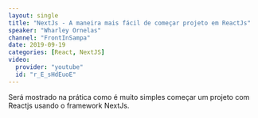 ```yaml
---
layout: single
title: "NextJs - A maneira mais fácil de começar projeto em ReactJs"
speaker: "Wharley Ornelas"
channel: "FrontInSampa"
date: 2019-09-19
categories: [React, NextJS]
video:
  provider: "youtube"
  id: "r_E_sHdEuoE"
---
```


Será mostrado na prática como é muito simples começar um projeto com Reactjs usando o framework NextJs.